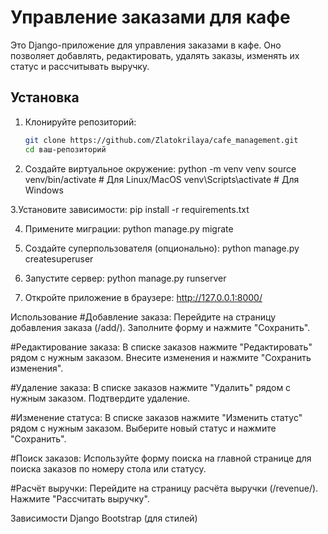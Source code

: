 # Управление заказами для кафе

Это Django-приложение для управления заказами в кафе. Оно позволяет добавлять, редактировать, удалять заказы, изменять их статус и рассчитывать выручку.

## Установка

1. Клонируйте репозиторий:
   ```bash
   git clone https://github.com/Zlatokrilaya/cafe_management.git
   cd ваш-репозиторий
2. Создайте виртуальное окружение:
python -m venv venv
source venv/bin/activate  # Для Linux/MacOS
venv\Scripts\activate     # Для Windows

3.Установите зависимости:
pip install -r requirements.txt

4. Примените миграции:
python manage.py migrate

5. Создайте суперпользователя (опционально):
python manage.py createsuperuser

6. Запустите сервер:
python manage.py runserver

7. Откройте приложение в браузере:
http://127.0.0.1:8000/

Использование
#Добавление заказа:
Перейдите на страницу добавления заказа (/add/).
Заполните форму и нажмите "Сохранить".

#Редактирование заказа:
В списке заказов нажмите "Редактировать" рядом с нужным заказом.
Внесите изменения и нажмите "Сохранить изменения".

#Удаление заказа:
В списке заказов нажмите "Удалить" рядом с нужным заказом.
Подтвердите удаление.

#Изменение статуса:
В списке заказов нажмите "Изменить статус" рядом с нужным заказом.
Выберите новый статус и нажмите "Сохранить".

#Поиск заказов:
Используйте форму поиска на главной странице для поиска заказов по номеру стола или статусу.

#Расчёт выручки:
Перейдите на страницу расчёта выручки (/revenue/).
Нажмите "Рассчитать выручку".

Зависимости
Django
Bootstrap (для стилей)
